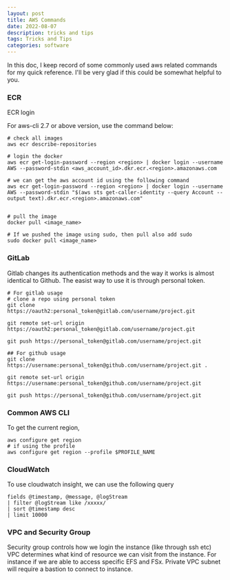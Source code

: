 ```yaml
---
layout: post
title: AWS Commands
date: 2022-08-07
description: tricks and tips
tags: Tricks and Tips
categories: software
---
```

In this doc, I keep record of some commonly used aws related commands for my quick reference. I'll be very glad if this could be somewhat helpful to you.

### ECR 
ECR login

For aws-cli 2.7 or above version, use the command below:
```
# check all images
aws ecr describe-repositories

# login the docker
aws ecr get-login-password --region <region> | docker login --username AWS --password-stdin <aws_account_id>.dkr.ecr.<region>.amazonaws.com

# we can get the aws account id using the following command
aws ecr get-login-password --region <region> | docker login --username AWS --password-stdin "$(aws sts get-caller-identity --query Account --output text).dkr.ecr.<region>.amazonaws.com"


# pull the image
docker pull <image_name>

# If we pushed the image using sudo, then pull also add sudo
sudo docker pull <image_name>
```



### GitLab
Gitlab  changes its authentication methods and the way it works is almost identical to Github. The easist way to use it is through personal token.


```
# For gitlab usage
# clone a repo using personal token
git clone https://oauth2:personal_token@gitlab.com/username/project.git

git remote set-url origin https://oauth2:personal_token@gitlab.com/username/project.git

git push https://personal_token@gitlab.com/username/project.git
```

```
## For github usage
git clone https://username:personal_token@github.com/username/project.git .

git remote set-url origin https://username:personal_token@github.com/username/project.git

git push https://personal_token@github.com/username/project.git
```


### Common AWS CLI
To get the current region,
```
aws configure get region
# if using the profile
aws configure get region --profile $PROFILE_NAME
```


### CloudWatch
To use cloudwatch insight, we can use the following query
```
fields @timestamp, @message, @logStream
| filter @logStream like /xxxxx/
| sort @timestamp desc
| limit 10000 
```


### VPC and Security Group
Security group controls how we login the instance (like through ssh etc)
VPC determines what kind of resource we can visit from the instance. For instance if we are able to access specific EFS and FSx.
Private VPC subnet will require a bastion to connect to instance.